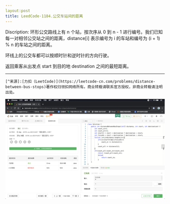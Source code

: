 ```yaml
---
layout:post
title: LeedCode·1184.公交车站间的距离
---
```

Discription:
环形公交路线上有 n 个站，按次序从 0 到 n - 1 进行编号。我们已知每一对相邻公交站之间的距离，distance[i] 表示编号为 i 的车站和编号为 (i + 1) % n 的车站之间的距离。

环线上的公交车都可以按顺时针和逆时针的方向行驶。

返回乘客从出发点 start 到目的地 destination 之间的最短距离。

***
```
[^来源]:[力扣（LeetCode)](https://leetcode-cn.com/problems/distance-between-bus-stops)著作权归领扣网络所有。商业转载请联系官方授权，非商业转载请注明出处。
```

![_config.yml](../images/arith.png)